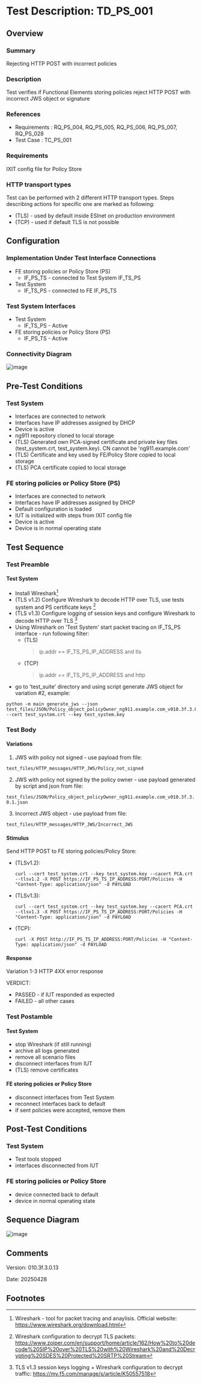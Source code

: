 # Test Description: TD_PS_001
## Overview
### Summary
Rejecting HTTP POST with incorrect policies

### Description
Test verifies if Functional Elements storing policies reject HTTP POST with incorrect JWS object or signature

### References
* Requirements : RQ_PS_004, RQ_PS_005, RQ_PS_006, RQ_PS_007, RQ_PS_028
* Test Case    : TC_PS_001

### Requirements
IXIT config file for Policy Store

### HTTP transport types
Test can be performed with 2 different HTTP transport types. Steps describing actions for specific one are marked as following:
- (TLS) - used by default inside ESInet on production environment
- (TCP) - used if default TLS is not possible

## Configuration
### Implementation Under Test Interface Connections
<!-- Identify each of the FEs that are part of the configuration and how they are connected -->
* FE storing policies or Policy Store (PS)
  * IF_PS_TS - connected to Test System IF_TS_PS
* Test System
  * IF_TS_PS - connected to FE IF_PS_TS

### Test System Interfaces
<!-- Identify each of the test system interfaces and whether it will be in active or monitor mode -->
* Test System 
  * IF_TS_PS - Active
* FE storing policies or Policy Store (PS)
  * IF_PS_TS - Active
 
### Connectivity Diagram
<!--
[![](https://mermaid.ink/img/pako:eNpdkN0KwjAMhV-l5Hq-wBCvVBAUht2VFCSucSuu7egPIuK7G53gNFfJOfnIIXdovCYo4dz7a9NhSGK7V05wbdbHWh4rOZ_NFtxXksfRifnUBhw6UVNMQt5iIjs6U25UyOk_aL0SMflgXCsG35vGUPyBJ4cYhgIsBYtGc8j7S1aQOrKkoORWY7goUO7Be5iTlzfXQJlCpgLyoDHR0iDftVCesY-sDugO3n9n0obT7MYvvJ9RQPC57T4bjyfKp109?type=png)](https://mermaid.live/edit#pako:eNpdkN0KwjAMhV-l5Hq-wBCvVBAUht2VFCSucSuu7egPIuK7G53gNFfJOfnIIXdovCYo4dz7a9NhSGK7V05wbdbHWh4rOZ_NFtxXksfRifnUBhw6UVNMQt5iIjs6U25UyOk_aL0SMflgXCsG35vGUPyBJ4cYhgIsBYtGc8j7S1aQOrKkoORWY7goUO7Be5iTlzfXQJlCpgLyoDHR0iDftVCesY-sDugO3n9n0obT7MYvvJ9RQPC57T4bjyfKp109)
-->

![image](../_assets/PS/TD_PS_001_Connectivity_Diagram.png)


## Pre-Test Conditions
### Test System
* Interfaces are connected to network
* Interfaces have IP addresses assigned by DHCP
* Device is active
* ng911 repository cloned to local storage
* (TLS) Generated own PCA-signed certificate and private key files (test_system.crt, test_system.key). CN cannot be 'ng911.example.com'
* (TLS) Certificate and key used by FE/Policy Store copied to local storage
* (TLS) PCA certificate copied to local storage

### FE storing policies or Policy Store (PS)
* Interfaces are connected to network
* Interfaces have IP addresses assigned by DHCP
* Default configuration is loaded
* IUT is initialized with steps from IXIT config file
* Device is active
* Device is in normal operating state

## Test Sequence

### Test Preamble

#### Test System
* Install Wireshark[^1]
* (TLS v1.2) Configure Wireshark to decode HTTP over TLS, use tests system and PS certificate keys [^2]
* (TLS v1.3) Configure logging of session keys and configure Wireshark to decode HTTP over TLS [^3]
* Using Wireshark on 'Test System' start packet tracing on IF_TS_PS interface - run following filter:
   * (TLS)
     > ip.addr == IF_TS_PS_IP_ADDRESS and tls
   * (TCP)
     > ip.addr == IF_TS_PS_IP_ADDRESS and http
* go to 'test_suite' directory and using script generate JWS object for variation #2, example:

```
python -m main generate_jws --json test_files/JSON/Policy_object_policyOwner_ng911.example.com_v010.3f.3.0.1.json --cert test_system.crt --key test_system.key
```

### Test Body

#### Variations
1. JWS with policy not signed - use payload from file:

`test_files/HTTP_messages/HTTP_JWS/Policy_not_signed`

2. JWS with policy not signed by the policy owner - use payload generated by script and json from file:

`test_files/JSON/Policy_object_policyOwner_ng911.example.com_v010.3f.3.0.1.json`

3. Incorrect JWS object - use payload from file:

`test_files/HTTP_messages/HTTP_JWS/Incorrect_JWS`

#### Stimulus
Send HTTP POST to FE storing policies/Policy Store:

- (TLSv1.2):
  
  `curl --cert test_system.crt --key test_system.key --cacert PCA.crt --tlsv1.2 -X POST https://IF_PS_TS_IP_ADDRESS:PORT/Policies -H "Content-Type: application/json" -d PAYLOAD`

- (TLSv1.3):
  
  `curl --cert test_system.crt --key test_system.key --cacert PCA.crt --tlsv1.3 -X POST https://IF_PS_TS_IP_ADDRESS:PORT/Policies -H "Content-Type: application/json" -d PAYLOAD`

- (TCP):
  
  `curl -X POST http://IF_PS_TS_IP_ADDRESS:PORT/Policies -H "Content-Type: application/json" -d PAYLOAD`

#### Response
Variation 1-3 HTTP 4XX error response

VERDICT:
* PASSED - if IUT responded as expected
* FAILED - all other cases


### Test Postamble
#### Test System
* stop Wireshark (if still running)
* archive all logs generated
* remove all scenario files
* disconnect interfaces from IUT
* (TLS) remove certificates

#### FE storing policies or Policy Store
* disconnect interfaces from Test System
* reconnect interfaces back to default
* if sent policies were accepted, remove them

## Post-Test Conditions
### Test System 
* Test tools stopped
* interfaces disconnected from IUT

### FE storing policies or Policy Store
* device connected back to default
* device in normal operating state

## Sequence Diagram
<!--
[![](https://mermaid.ink/img/pako:eNpNkDELwjAQhf9KuNV2c8ogCA4uYqEdRLKE5KxBk9NLMhTpfzdtFb3pDr53vPdeYMgiSKjrWgVD4eJ6qYIQ3jETb00ijlJc9D2iCjMU8ZkxGNw53bP2E7xMhzGJdogJfb3ZrBq6OzOItnxAKfZd14jm2HY__h-YBH_6D78-naACj-y1s8XkaxIrSFf0qECW1Wq-KVBhLJzOidohGJCJM1aQH1anr02Qc4YKHjqciX43WlcMHJYW5jIqYMr99UOMbzANX-k?type=png)](https://mermaid.live/edit#pako:eNpNkDELwjAQhf9KuNV2c8ogCA4uYqEdRLKE5KxBk9NLMhTpfzdtFb3pDr53vPdeYMgiSKjrWgVD4eJ6qYIQ3jETb00ijlJc9D2iCjMU8ZkxGNw53bP2E7xMhzGJdogJfb3ZrBq6OzOItnxAKfZd14jm2HY__h-YBH_6D78-naACj-y1s8XkaxIrSFf0qECW1Wq-KVBhLJzOidohGJCJM1aQH1anr02Qc4YKHjqciX43WlcMHJYW5jIqYMr99UOMbzANX-k)
-->

![image](../_assets/PS/TD_PS_001_Sequence_Diagram.png)


## Comments

Version:  010.3f.3.0.13

Date:     20250428

## Footnotes
[^1]: Wireshark - tool for packet tracing and anaylisis. Official website: https://www.wireshark.org/download.html
[^2]: Wireshark configuration to decrypt TLS packets: https://www.zoiper.com/en/support/home/article/162/How%20to%20decode%20SIP%20over%20TLS%20with%20Wireshark%20and%20Decrypting%20SDES%20Protected%20SRTP%20Stream
[^3]: TLS v1.3 session keys logging + Wireshark configuration to decrypt traffic: https://my.f5.com/manage/s/article/K50557518
